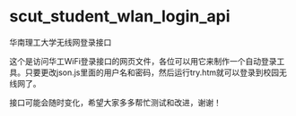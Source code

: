 # scut_student_wlan_login_api
华南理工大学无线网登录接口

这个是访问华工WiFi登录接口的网页文件，各位可以用它来制作一个自动登录工具。只要更改json.js里面的用户名和密码，然后运行try.htm就可以登录到校园无线网了。

接口可能会随时变化，希望大家多多帮忙测试和改进，谢谢！
